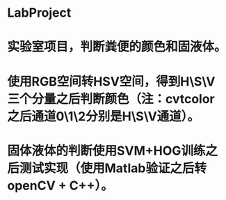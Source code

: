 # LabProject
# 实验室项目，判断粪便的颜色和固液体。
# 使用RGB空间转HSV空间，得到H\S\V三个分量之后判断颜色（注：cvtcolor之后通道0\1\2分别是H\S\V通道）。
# 固体液体的判断使用SVM+HOG训练之后测试实现（使用Matlab验证之后转openCV + C++）。
